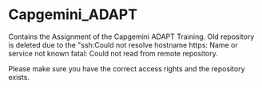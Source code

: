 # Capgemini_ADAPT
Contains the Assignment of the Capgemini ADAPT Training.
Old repository is deleted due to the 
"ssh:Could not resolve hostname https: Name or service not known
fatal: Could not read from remote repository.

Please make sure you have the correct access rights
and the repository exists.

